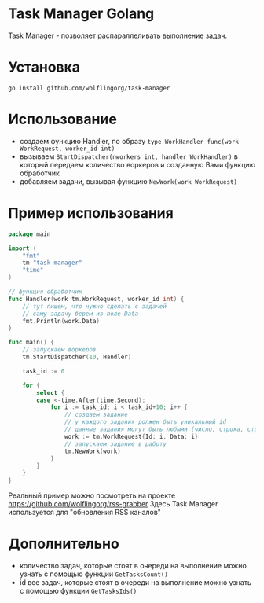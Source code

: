 # Task Manager Golang
Task Manager - позволяет распараллеливать выполнение задач.

# Установка
`go install github.com/wolflingorg/task-manager`

# Использование
- создаем функцию Handler, по образу `type WorkHandler func(work WorkRequest, worker_id int)`
- вызываем `StartDispatcher(nworkers int, handler WorkHandler)` в который передаем количество воркеров и созданную Вами функцию обработчик
- добавляем задачи, вызывая функцию `NewWork(work WorkRequest)`

# Пример использования
```go
package main

import (
	"fmt"
	tm "task-manager"
	"time"
)

// функция обработчик
func Handler(work tm.WorkRequest, worker_id int) {
	// тут пишем, что нужно сделать с задачей
	// саму задачу берем из поле Data
	fmt.Println(work.Data)
}

func main() {
	// запускаем воркеров
	tm.StartDispatcher(10, Handler)

	task_id := 0

	for {
		select {
		case <-time.After(time.Second):
			for i := task_id; i < task_id+10; i++ {
				// создаем задание
				// у каждого задания должен быть уникальный id
				// данные задания могут быть любыми (число, строка, структура)
				work := tm.WorkRequest{Id: i, Data: i}
				// запускаем задание в работу
				tm.NewWork(work)
			}
		}
	}
}
```

Реальный пример можно посмотреть на проекте https://github.com/wolflingorg/rss-grabber
Здесь Task Manager используется для "обновления RSS каналов"

# Дополнительно
- количество задач, которые стоят в очереди на выполнение можно узнать с помощью функции `GetTasksCount()`
- id все задач, которые стоят в очереди на выполнение можно узнать с помощью функции `GetTasksIds()`
